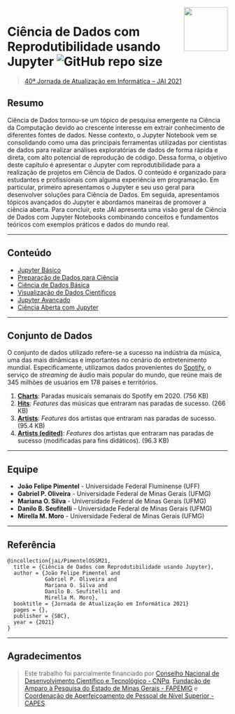 <img src="https://www.flaticon.com/svg/vstatic/svg/1449/1449312.svg?token=exp=1620650153~hmac=0ef3df7a806c0097fb653cc547b2a1bb" align="right" width="100px" />

[JAI]: https://csbc.ufsc.br/eventos/jai/

# Ciência de Dados com Reprodutibilidade usando Jupyter ![GitHub repo size](https://img.shields.io/github/repo-size/opgabriel/jai2021-jupyter)


> [40ª Jornada de Atualização em Informática – JAI 2021][JAI]

## Resumo

Ciência de Dados tornou-se um tópico de pesquisa emergente na Ciência da Computação devido ao crescente interesse em extrair conhecimento de diferentes fontes de dados. Nesse contexto, o Jupyter Notebook vem se consolidando como uma das principais ferramentas utilizadas por cientistas de dados para realizar análises exploratórias de dados de forma rápida e direta, com alto potencial de reprodução de código. Dessa forma, o objetivo deste capítulo é apresentar o Jupyter com reprodutibilidade para a realização de projetos em Ciência de Dados. O conteúdo é organizado para estudantes e profissionais com alguma experiência em programação. Em particular, primeiro apresentamos o Jupyter e seu uso geral para desenvolver soluções para Ciência de Dados. Em seguida, apresentamos tópicos avançados do Jupyter e  abordamos maneiras de promover a ciência aberta. Para concluir, este JAI apresenta uma visão geral de Ciência de Dados com Jupyter Notebooks combinando conceitos e fundamentos teóricos com exemplos práticos e dados do mundo real.

---

## Conteúdo
- [Jupyter Básico]
- [Preparação de Dados para Ciência]
- [Ciência de Dados Básica]
- [Visualização de Dados Científicos]
- [Jupyter Avançado]
- [Ciência Aberta com Jupyter]

[Jupyter Básico]: https://github.com/opgabriel/jai2021-jupyter/tree/main/2.Jupyter.Basico
[Preparação de Dados para Ciência]: https://github.com/opgabriel/jai2021-jupyter/tree/main/3.Preparacao
[Ciência de Dados Básica]: https://github.com/opgabriel/jai2021-jupyter/tree/main/4.Ciencia.de.Dados
[Visualização de Dados Científicos]: https://github.com/opgabriel/jai2021-jupyter/tree/main/5.Visualizacao
[Jupyter Avançado]: https://github.com/opgabriel/jai2021-jupyter/tree/main/6.Jupyter.Avancado
[Ciência Aberta com Jupyter]: https://github.com/opgabriel/jai2021-jupyter/tree/main/7.Ciencia.Aberta

---

## Conjunto de Dados
O conjunto de dados utilizado refere-se a sucesso na indústria da música, uma das mais dinâmicas e importantes no cenário do entretenimento mundial. Especificamente, utilizamos dados provenientes do [Spotify](https://developer.spotify.com/), o serviço de *streaming* de áudio mais popular do mundo, que reúne mais de 345 milhões de usuários em 178 países e territórios.

1. **[Charts]**: Paradas musicais semanais do Spotify em 2020. (756 KB)
2. **[Hits]**: *Features* das músicas que entraram nas paradas de sucesso. (266 KB) 
3. **[Artists]**: *Features* dos artistas que entraram nas paradas de sucesso. (95.4 KB) 
4. **[Artists (edited)]**: *Features* dos artistas que entraram nas paradas de sucesso (modificadas para fins didáticos). (96.3 KB) 

[Charts]: https://github.com/opgabriel/jai2021-jupyter/raw/main/dataset/spotify_charts_complete.tsv
[Hits]: https://github.com/opgabriel/jai2021-jupyter/raw/main/dataset/spotify_hits_dataset_complete.tsv
[Artists]: https://github.com/opgabriel/jai2021-jupyter/raw/main/dataset/spotify_artists_info_complete.tsv
[Artists (edited)]: https://github.com/opgabriel/jai2021-jupyter/raw/main/dataset/spotify_artists_info_edited.csv

---

## Equipe

* **João Felipe Pimentel** - Universidade Federal Fluminense (UFF)
* **Gabriel P. Oliveira** - Universidade Federal de Minas Gerais (UFMG)
* **Mariana O. Silva** - Universidade Federal de Minas Gerais (UFMG)
* **Danilo B. Seufitelli** - Universidade Federal de Minas Gerais (UFMG)
* **Mirella M. Moro** - Universidade Federal de Minas Gerais (UFMG)

---

## Referência

  ```
  @incollection{jai/PimentelOSSM21,
    title = {Ciência de Dados com Reprodutibilidade usando Jupyter},
    author = {João Felipe Pimentel and
              Gabriel P. Oliveira and 
              Mariana O. Silva and 
              Danilo B. Seufitelli and 
              Mirella M. Moro},
    booktitle = {Jornada de Atualização em Informática 2021}
    pages = {},
    publisher = {SBC},
    year = {2021}
  }
  ``` 

---
  
## Agradecimentos

> Este trabalho foi parcialmente financiado por [Conselho Nacional de Desenvolvimento Científico e Tecnológico - CNPq], [Fundação de Amparo à Pesquisa do Estado de Minas Gerais - FAPEMIG] e [Coordenação de Aperfeiçoamento de Pessoal de Nível Superior - CAPES].

[Conselho Nacional de Desenvolvimento Científico e Tecnológico - CNPq]: http://www.cnpq.br/
[Coordenação de Aperfeiçoamento de Pessoal de Nível Superior - CAPES]: https://www.capes.gov.br/
[Fundação de Amparo à Pesquisa do Estado de Minas Gerais - FAPEMIG]: https://fapemig.br/
